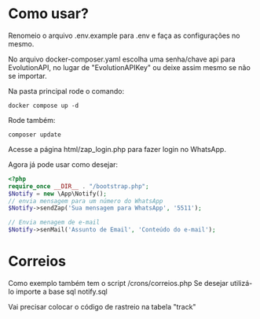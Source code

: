 # Como usar?

Renomeio o arquivo .env.example para .env e faça as configurações no mesmo.

No arquivo docker-composer.yaml escolha uma senha/chave api para EvolutionAPI, no lugar de "EvolutionAPIKey" ou deixe assim mesmo se não se importar.

Na pasta principal rode o comando: 
```shel
docker compose up -d
```
Rode também:
```shel
composer update 
```
Acesse a página html/zap_login.php para fazer login no WhatsApp.

Agora já pode usar como desejar:
```php
<?php
require_once __DIR__ . "/bootstrap.php";
$Notify = new \App\Notify();
// envia mensagem para um número do WhatsApp
$Notify->sendZap('Sua mensagem para WhatsApp', '5511');

// Envia menagem de e-mail
$Notify->senMail('Assunto de Email', 'Conteúdo do e-mail');
```

# Correios 
Como exemplo também tem o script /crons/correios.php
Se desejar utilizá-lo importe a base sql notify.sql

Vai precisar colocar o código de rastreio na tabela "track"